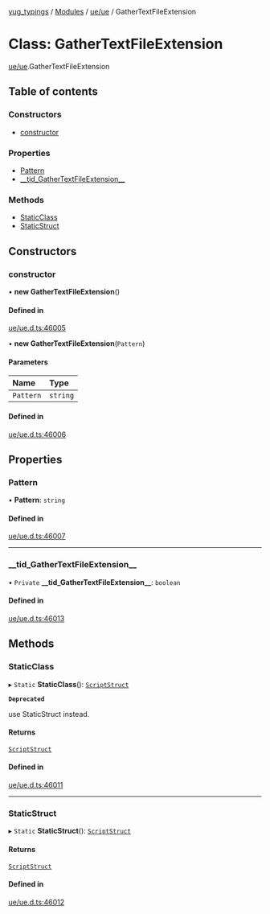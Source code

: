 [yug_typings](../README.md) / [Modules](../modules.md) / [ue/ue](../modules/ue_ue.md) / GatherTextFileExtension

# Class: GatherTextFileExtension

[ue/ue](../modules/ue_ue.md).GatherTextFileExtension

## Table of contents

### Constructors

- [constructor](ue_ue.GatherTextFileExtension.md#constructor)

### Properties

- [Pattern](ue_ue.GatherTextFileExtension.md#pattern)
- [\_\_tid\_GatherTextFileExtension\_\_](ue_ue.GatherTextFileExtension.md#__tid_gathertextfileextension__)

### Methods

- [StaticClass](ue_ue.GatherTextFileExtension.md#staticclass)
- [StaticStruct](ue_ue.GatherTextFileExtension.md#staticstruct)

## Constructors

### constructor

• **new GatherTextFileExtension**()

#### Defined in

[ue/ue.d.ts:46005](https://github.com/YugMetaverse/yug_typings/blob/b7d9b19/ue/ue.d.ts#L46005)

• **new GatherTextFileExtension**(`Pattern`)

#### Parameters

| Name | Type |
| :------ | :------ |
| `Pattern` | `string` |

#### Defined in

[ue/ue.d.ts:46006](https://github.com/YugMetaverse/yug_typings/blob/b7d9b19/ue/ue.d.ts#L46006)

## Properties

### Pattern

• **Pattern**: `string`

#### Defined in

[ue/ue.d.ts:46007](https://github.com/YugMetaverse/yug_typings/blob/b7d9b19/ue/ue.d.ts#L46007)

___

### \_\_tid\_GatherTextFileExtension\_\_

• `Private` **\_\_tid\_GatherTextFileExtension\_\_**: `boolean`

#### Defined in

[ue/ue.d.ts:46013](https://github.com/YugMetaverse/yug_typings/blob/b7d9b19/ue/ue.d.ts#L46013)

## Methods

### StaticClass

▸ `Static` **StaticClass**(): [`ScriptStruct`](ue_ue.ScriptStruct.md)

**`Deprecated`**

use StaticStruct instead.

#### Returns

[`ScriptStruct`](ue_ue.ScriptStruct.md)

#### Defined in

[ue/ue.d.ts:46011](https://github.com/YugMetaverse/yug_typings/blob/b7d9b19/ue/ue.d.ts#L46011)

___

### StaticStruct

▸ `Static` **StaticStruct**(): [`ScriptStruct`](ue_ue.ScriptStruct.md)

#### Returns

[`ScriptStruct`](ue_ue.ScriptStruct.md)

#### Defined in

[ue/ue.d.ts:46012](https://github.com/YugMetaverse/yug_typings/blob/b7d9b19/ue/ue.d.ts#L46012)
